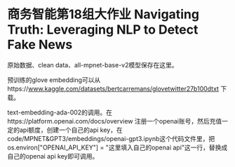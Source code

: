 # 商务智能第18组大作业 Navigating Truth: Leveraging NLP to Detect Fake News
原始数据、clean data、all-mpnet-base-v2模型保存在这里。

预训练的glove embedding可以从https://www.kaggle.com/datasets/bertcarremans/glovetwitter27b100dtxt 下载。

text-embedding-ada-002的调用。在https://platform.openai.com/docs/overview 注册一个openai账号，然后充值一定的api额度，创建一个自己的api key，在code/MPNET&GPT3/embeddings/openai-gpt3.ipynb这个代码文件里，把os.environ["OPENAI_API_KEY"] = "这里填入自己的openai api"这一行，替换成自己的openai api key即可调用。
